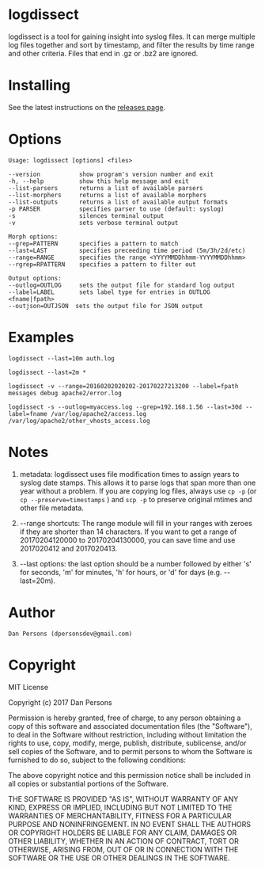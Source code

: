 # logdissect
logdissect is a tool for gaining insight into syslog files. It can merge multiple log files together and sort by timestamp, and filter the results by time range and other criteria. Files that end in .gz or .bz2 are ignored.

# Installing
See the latest instructions on the [releases page](https://github.com/dogoncouch/logdissect/releases).

# Options

    Usage: logdissect [options] <files>

    --version           show program's version number and exit
    -h, --help          show this help message and exit
    --list-parsers      returns a list of available parsers
    --list-morphers     returns a list of available morphers
    --list-outputs      returns a list of available output formats
    -p PARSER           specifies parser to use (default: syslog)
    -s                  silences terminal output
    -v                  sets verbose terminal output

    Morph options:
    --grep=PATTERN      specifies a pattern to match
    --last=LAST         specifies preceeding time period (5m/3h/2d/etc)
    --range=RANGE       specifies the range <YYYYMMDDhhmm-YYYYMMDDhhmm>
    --rgrep=RPATTERN    specifies a pattern to filter out

    Output options:
    --outlog=OUTLOG     sets the output file for standard log output
    --label=LABEL       sets label type for entries in OUTLOG <fname|fpath>
    --outjson=OUTJSON  sets the output file for JSON output

# Examples
    
    logdissect --last=10m auth.log
    
    logdissect --last=2m *
    
    logdissect -v --range=20160202020202-20170227213200 --label=fpath messages debug apache2/error.log
    
    logdissect -s --outlog=myaccess.log --grep=192.168.1.56 --last=30d --label=fname /var/log/apache2/access.log /var/log/apache2/other_vhosts_access.log

# Notes
1. metadata: logdissect uses file modification times to assign years to syslog date stamps. This allows it to parse logs that span more than one year without a problem. If you are copying log files, always use `` cp -p `` (or `` cp --preserve=timestamps `` ) and `` scp -p `` to preserve original mtimes and other file metadata.

2. --range shortcuts: The range module will fill in your ranges with zeroes if they are shorter than 14 characters. If you want to get a range of 20170204120000 to 20170204130000, you can save time and use 2017020412 and 2017020413.

3. --last options: the last option should be a number followed by either 's' for seconds, 'm' for minutes, 'h' for hours, or 'd' for days (e.g. --last=20m).

# Author
    Dan Persons (dpersonsdev@gmail.com)

# Copyright
MIT License

Copyright (c) 2017 Dan Persons

Permission is hereby granted, free of charge, to any person obtaining a copy
of this software and associated documentation files (the "Software"), to deal
in the Software without restriction, including without limitation the rights
to use, copy, modify, merge, publish, distribute, sublicense, and/or sell
copies of the Software, and to permit persons to whom the Software is
furnished to do so, subject to the following conditions:

The above copyright notice and this permission notice shall be included in all
copies or substantial portions of the Software.

THE SOFTWARE IS PROVIDED "AS IS", WITHOUT WARRANTY OF ANY KIND, EXPRESS OR
IMPLIED, INCLUDING BUT NOT LIMITED TO THE WARRANTIES OF MERCHANTABILITY,
FITNESS FOR A PARTICULAR PURPOSE AND NONINFRINGEMENT. IN NO EVENT SHALL THE
AUTHORS OR COPYRIGHT HOLDERS BE LIABLE FOR ANY CLAIM, DAMAGES OR OTHER
LIABILITY, WHETHER IN AN ACTION OF CONTRACT, TORT OR OTHERWISE, ARISING FROM,
OUT OF OR IN CONNECTION WITH THE SOFTWARE OR THE USE OR OTHER DEALINGS IN THE
SOFTWARE.
